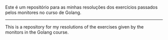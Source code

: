 
  Este é um repositório para as minhas resoluções dos exercícios passados pelos monitores no curso de Golang.
______________________________________________________________________________________________________________
  This is a repository for my resolutions of the exercises given by the monitors in the Golang course.
